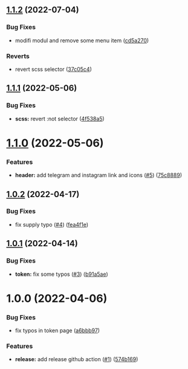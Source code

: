 ## [1.1.2](https://github.com/Moduluc/Moduluc-Website-V02/compare/v1.1.1...v1.1.2) (2022-07-04)


### Bug Fixes

* modifi modul and remove some menu item ([cd5a270](https://github.com/Moduluc/Moduluc-Website-V02/commit/cd5a2709b1999febda2647137444b2ce6b2dbf0b))


### Reverts

* revert scss selector ([37c05c4](https://github.com/Moduluc/Moduluc-Website-V02/commit/37c05c4b5324585dea65c68d1100fe3661495986))

## [1.1.1](https://github.com/Moduluc/Moduluc-Website-V02/compare/v1.1.0...v1.1.1) (2022-05-06)


### Bug Fixes

* **scss:** revert :not selector ([4f538a5](https://github.com/Moduluc/Moduluc-Website-V02/commit/4f538a58cabca0c966815f0ba533e30123e935bc))

# [1.1.0](https://github.com/Moduluc/Moduluc-Website-V02/compare/v1.0.2...v1.1.0) (2022-05-06)


### Features

* **header:** add telegram and instagram link and icons ([#5](https://github.com/Moduluc/Moduluc-Website-V02/issues/5)) ([75c8889](https://github.com/Moduluc/Moduluc-Website-V02/commit/75c88896d3743f43d6a090e38797e59f816f9ada))

## [1.0.2](https://github.com/Moduluc/Moduluc-Website-V02/compare/v1.0.1...v1.0.2) (2022-04-17)


### Bug Fixes

* fix supply typo ([#4](https://github.com/Moduluc/Moduluc-Website-V02/issues/4)) ([fea4f1e](https://github.com/Moduluc/Moduluc-Website-V02/commit/fea4f1e26cfd4d9b15986d92fc5cd225c3bee4ee))

## [1.0.1](https://github.com/Moduluc/Moduluc-Website-V02/compare/v1.0.0...v1.0.1) (2022-04-14)


### Bug Fixes

* **token:** fix some typos ([#3](https://github.com/Moduluc/Moduluc-Website-V02/issues/3)) ([b91a5ae](https://github.com/Moduluc/Moduluc-Website-V02/commit/b91a5aebe57e82a1c792700aafedfe62e9959726))

# 1.0.0 (2022-04-06)


### Bug Fixes

* fix typos in token page ([a6bbb97](https://github.com/Moduluc/Moduluc-Website-V02/commit/a6bbb9786b85e33966d0aec8fee85f57ac6571f9))


### Features

* **release:** add release github action ([#1](https://github.com/Moduluc/Moduluc-Website-V02/issues/1)) ([574b169](https://github.com/Moduluc/Moduluc-Website-V02/commit/574b169e41a639c33519d73c172931721a6befa0))
